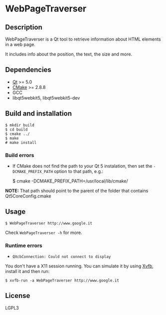 # WebPageTraverser

## Description

WebPageTraverser is a Qt tool to retrieve information about HTML elements in a web page.

It includes info about the position, the text, the size and more.

## Dependencies

* [Qt](http://qt-project.org/) >= 5.0
* [CMake](http://www.cmake.org/) >= 2.8.8
* GCC
* libqt5webkit5, libqt5webkit5-dev


## Build and installation

    $ mkdir build
    $ cd build
    $ cmake ../
    $ make
    # make install

### Build errors

* If CMake does not find the path to your Qt 5 instalation, then set the `-DCMAKE_PREFIX_PATH` option to that path, e.g.:

    $ cmake -DCMAKE_PREFIX_PATH=/usr/local/lib/cmake/

**NOTE:** That path should point to the parent of the folder that contains Qt5CoreConfig.cmake

## Usage

    $ WebPageTraverser http://www.google.it

Check `WebPageTraverser -h` for more.

### Runtime errors

* `QXcbConnection: Could not connect to display`

You don't have a X11 session running. You can simulate it by using [Xvfb](http://xorg.freedesktop.org), install it and then run:

    $ xvfb-run -a WebPageTraverser http://www.google.it

## License

LGPL3